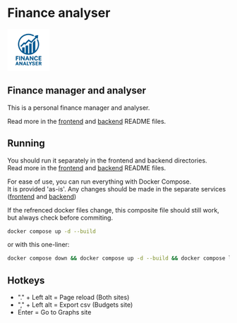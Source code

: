 # Finance analyser

![Logo](./frontend/src/icons/logo_96x96.png)


## Finance manager and analyser

This is a personal finance manager and analyser.

Read more in the [frontend](./frontend/README.md) and [backend](./backend/README.md) README files.

## Running

You should run it separately in the frontend and backend directories.  
Read more in the [frontend](./frontend/README.md) and [backend](./backend/README.md) README files.

For ease of use, you can run everything with Docker Compose.  
It is provided 'as-is'. Any changes should be made in the separate services ([frontend](./frontend/README.md) and [backend](./backend/README.md))

If the refrenced docker files change, this composite file should still work, but always check before commiting.

```bash
docker compose up -d --build
```

or with this one-liner:

```bash
docker compose down && docker compose up -d --build && docker compose logs frontend backend -f
```

## Hotkeys

- "." + Left alt = Page reload (Both sites)
- "," + Left alt = Export csv (Budgets site)
- Enter = Go to Graphs site